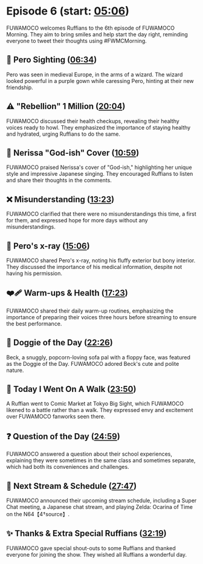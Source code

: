 # Episode 6 (start: [05:06](https://youtu.be/VdRKCMgF-Ug?t=05m06s))

FUWAMOCO welcomes Ruffians to the 6th episode of FUWAMOCO Morning. They aim to bring smiles and help start the day right, reminding everyone to tweet their thoughts using #FWMCMorning.

## 👀 Pero Sighting ([06:34](https://youtu.be/VdRKCMgF-Ug?t=06m34s))

Pero was seen in medieval Europe, in the arms of a wizard. The wizard looked powerful in a purple gown while caressing Pero, hinting at their new friendship.

## ⚠️ "Rebellion" 1 Million ([20:04](https://youtu.be/VdRKCMgF-Ug?t=20m04s))

FUWAMOCO discussed their health checkups, revealing their healthy voices ready to howl. They emphasized the importance of staying healthy and hydrated, urging Ruffians to do the same.

## 🎤 Nerissa "God-ish" Cover ([10:59](https://youtu.be/VdRKCMgF-Ug?t=10m59s))

FUWAMOCO praised Nerissa's cover of "God-ish," highlighting her unique style and impressive Japanese singing. They encouraged Ruffians to listen and share their thoughts in the comments.

## ❌ Misunderstanding ([13:23](https://youtu.be/VdRKCMgF-Ug?t=13m23s))

FUWAMOCO clarified that there were no misunderstandings this time, a first for them, and expressed hope for more days without any misunderstandings.

## 💜 Pero's x-ray ([15:06](https://youtu.be/VdRKCMgF-Ug?t=15m06s))

FUWAMOCO shared Pero's x-ray, noting his fluffy exterior but bony interior. They discussed the importance of his medical information, despite not having his permission.

## ❤️‍🩹 Warm-ups & Health ([17:23](https://youtu.be/VdRKCMgF-Ug?t=17m23s))

FUWAMOCO shared their daily warm-up routines, emphasizing the importance of preparing their voices three hours before streaming to ensure the best performance.

## 🐶 Doggie of the Day ([22:26](https://youtu.be/VdRKCMgF-Ug?t=22m26s))

Beck, a snuggly, popcorn-loving sofa pal with a floppy face, was featured as the Doggie of the Day. FUWAMOCO adored Beck's cute and polite nature.

## 🚶 Today I Went On A Walk ([23:50](https://youtu.be/VdRKCMgF-Ug?t=23m50s))

A Ruffian went to Comic Market at Tokyo Big Sight, which FUWAMOCO likened to a battle rather than a walk. They expressed envy and excitement over FUWAMOCO fanworks seen there.

## ❓ Question of the Day ([24:59](https://youtu.be/VdRKCMgF-Ug?t=24m59s))

FUWAMOCO answered a question about their school experiences, explaining they were sometimes in the same class and sometimes separate, which had both its conveniences and challenges.

## 📅 Next Stream & Schedule ([27:47](https://youtu.be/VdRKCMgF-Ug?t=27m47s))

FUWAMOCO announced their upcoming stream schedule, including a Super Chat meeting, a Japanese chat stream, and playing Zelda: Ocarina of Time on the N64【4†source】.

## ✨ Thanks & Extra Special Ruffians ([32:19](https://youtu.be/VdRKCMgF-Ug?t=32m19s))

FUWAMOCO gave special shout-outs to some Ruffians and thanked everyone for joining the show. They wished all Ruffians a wonderful day.
